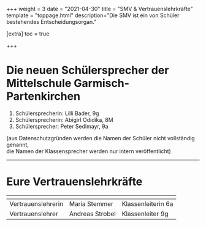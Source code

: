 +++
weight = 3
date = "2021-04-30"
title = "SMV & Vertrauenslehrkräfte"
template = "toppage.html"
description="Die SMV ist ein von Schüler bestehendes Entscheidungsorgan."

[extra]
toc = true

+++

# Die neuen Schülersprecher der Mittelschule Garmisch-Partenkirchen

  1. Schülersprecherin: Lilli Bader, 9g
  2. Schülersprecherin: Abigirl Odidika, 8M
  3. Schülersprecher: Peter Sedlmayr, 9a


(aus Datenschutzgründen werden die Namen der Schüler nicht vollständig genannt,  
die Namen der Klassensprecher werden nur intern veröffentlicht)

* * *

# Eure Vertrauenslehrkräfte

|  <!-- --> |  <!-- --> | <!-- -->  |   
|---|---|---|
| Vertrauenslehrerin | Maria Stemmer |  Klassenleiterin 6a |   
|  Vertrauenslehrer | Andreas Strobel  |  Klassenleiter 9g |   

